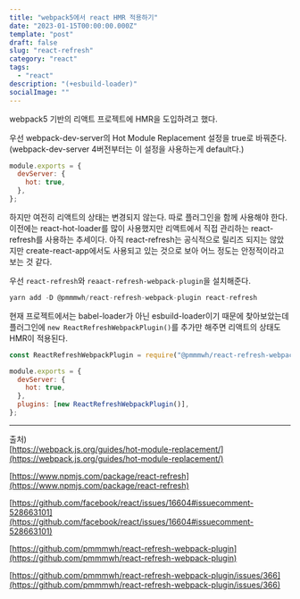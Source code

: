 ```yaml
---
title: "webpack5에서 react HMR 적용하기"
date: "2023-01-15T00:00:00.000Z"
template: "post"
draft: false
slug: "react-refresh"
category: "react"
tags:
  - "react"
description: "(+esbuild-loader)"
socialImage: ""
---
```


webpack5 기반의 리액트 프로젝트에 HMR을 도입하려고 했다.

우선 webpack-dev-server의 Hot Module Replacement 설정을 true로 바꿔준다. (webpack-dev-server 4버전부터는 이 설정을 사용하는게 default다.)

```jsx
module.exports = {
  devServer: {
    hot: true,
  },
};
```

하지만 여전히 리액트의 상태는 변경되지 않는다. 따로 플러그인을 함께 사용해야 한다. 이전에는 react-hot-loader를 많이 사용했지만 리액트에서 직접 관리하는 react-refresh를 사용하는 추세이다. 아직 react-refresh는 공식적으로 릴리즈 되지는 않았지만 create-react-app에서도 사용되고 있는 것으로 보아 어느 정도는 안정적이라고 보는 것 같다.

우선 `react-refresh`와 `reaact-refresh-webpack-plugin`을 설치해준다.

```jsx
yarn add -D @pmmmwh/react-refresh-webpack-plugin react-refresh
```

현재 프로젝트에서는 babel-loader가 아닌 esbuild-loader이기 때문에 찾아보았는데 플러그인에 `new ReactRefreshWebpackPlugin()`를 추가만 해주면 리액트의 상태도 HMR이 적용된다.

```jsx
const ReactRefreshWebpackPlugin = require("@pmmmwh/react-refresh-webpack-plugin");

module.exports = {
  devServer: {
    hot: true,
  },
  plugins: [new ReactRefreshWebpackPlugin()],
};
```

---

출처)  
[https://webpack.js.org/guides/hot-module-replacement/](https://webpack.js.org/guides/hot-module-replacement/)

[https://www.npmjs.com/package/react-refresh](https://www.npmjs.com/package/react-refresh)

[https://github.com/facebook/react/issues/16604#issuecomment-528663101](https://github.com/facebook/react/issues/16604#issuecomment-528663101)

[https://github.com/pmmmwh/react-refresh-webpack-plugin](https://github.com/pmmmwh/react-refresh-webpack-plugin)

[https://github.com/pmmmwh/react-refresh-webpack-plugin/issues/366](https://github.com/pmmmwh/react-refresh-webpack-plugin/issues/366)
